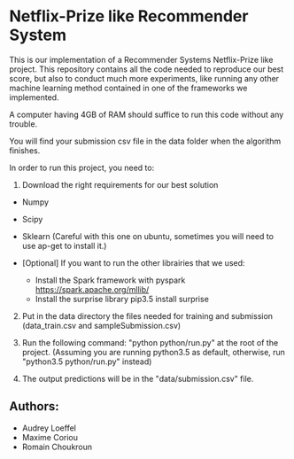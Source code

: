 # Netflix-Prize like Recommender System
This is our implementation of a Recommender Systems Netflix-Prize like project.
This repository contains all the code needed to reproduce our best score,
but also to conduct much more experiments, like running any other
machine learning method contained in one of the frameworks we implemented.

A computer having 4GB of RAM should suffice to run this code without any
trouble.

You will find your submission csv file in the data folder when the
algorithm finishes.

In order to run this project, you need to:

1. Download the right requirements for our best solution
  - Numpy
  - Scipy
  - Sklearn (Careful with this one on ubuntu, sometimes you will need to use ap-get to install it.)

  - [Optional] If you want to run the other librairies that we used:
    - Install the Spark framework with pyspark
        https://spark.apache.org/mllib/
    - Install the surprise library
        pip3.5 install surprise

2. Put in the data directory the files needed for training and submission
     (data_train.csv and sampleSubmission.csv)

3. Run the following command: "python python/run.py" at the root of the
     project. (Assuming you are running python3.5 as default, otherwise,
     run "python3.5 python/run.py" instead)

4. The output predictions will be in the "data/submission.csv" file.

## Authors:
  - Audrey Loeffel
  - Maxime Coriou
  - Romain Choukroun
